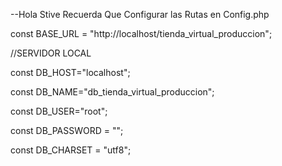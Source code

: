 --Hola Stive Recuerda Que
Configurar las Rutas en Config.php 

const BASE_URL = "http://localhost/tienda_virtual_produccion";


//SERVIDOR LOCAL

const DB_HOST="localhost";

const DB_NAME="db_tienda_virtual_produccion";

const DB_USER="root";

const DB_PASSWORD = ""; 

const DB_CHARSET = "utf8";
